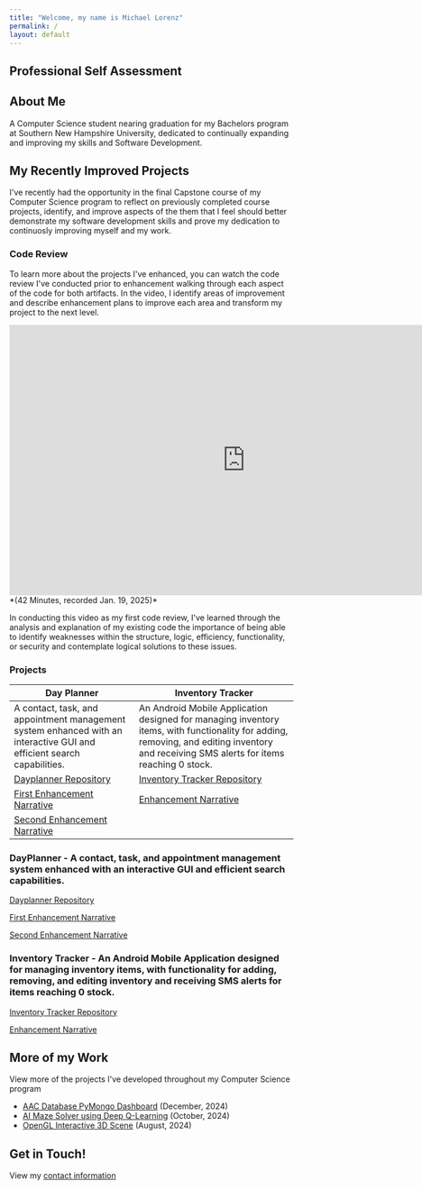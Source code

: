 ```yaml
---
title: "Welcome, my name is Michael Lorenz"
permalink: /
layout: default
---
```

## Professional Self Assessment

## **About Me**

A Computer Science student nearing graduation for my Bachelors program at Southern New Hampshire University, dedicated to continually expanding and improving my skills and Software Development.

## **My Recently Improved Projects**

I've recently had the opportunity in the final Capstone course of my Computer Science program to reflect on previously completed course projects,
identify, and improve aspects of the them that I feel should better demonstrate my software development skills and prove my dedication to continuosly improving myself and my work.

### Code Review

To learn more about the projects I've enhanced, you can watch the code review I've conducted prior to enhancement walking through each aspect of the code for both artifacts. In the video, I identify areas of improvement and describe enhancement plans to improve each area and transform my project to the next level.
<iframe width="835" height="480" src="https://www.youtube.com/embed/MY6DrOzxTb0" title="Code Review - Michael Lorenz" frameborder="0" allow="accelerometer; autoplay; clipboard-write; encrypted-media; gyroscope; picture-in-picture; web-share" referrerpolicy="strict-origin-when-cross-origin" allowfullscreen></iframe>
*(42 Minutes, recorded Jan. 19, 2025)* 

In conducting this video as my first code review, I've learned through the analysis and explanation of my existing code the importance of being able to identify weaknesses within the structure, logic, efficiency, functionality, or security and contemplate logical solutions to these issues. 

### Projects
| Day Planner   | Inventory Tracker  |
| -----------   | -----------------  |
| A contact, task, and appointment management system enhanced with an interactive GUI and efficient search capabilities. | An Android Mobile Application designed for managing inventory items, with functionality for adding, removing, and editing inventory and receiving SMS alerts for items reaching 0 stock. |
| [Dayplanner Repository](https://github.com/Halfwitz/DayPlanner) | [Inventory Tracker Repository](https://github.com/Halfwitz/CS360-Inventory-Tracker-Android) |
| [First Enhancement Narrative](https://docs.google.com/document/d/1nWkp6XAssium_03cxKIVNcntV_abxZdUVWUNFve6coc/edit?usp=drive_link) | [Enhancement Narrative](https://docs.google.com/document/d/1O3v66INRr9tlwLYJGXr4ErvUq-r3DzebGuD4ET7MbEA/edit?usp=sharing) |
| [Second Enhancement Narrative](https://docs.google.com/document/d/1XiGA1cI3U8GF6LZSOhj-rXQay4R1nNbvV-7OncCZVaE/edit?usp=sharing) | |


### DayPlanner - A contact, task, and appointment management system enhanced with an interactive GUI and efficient search capabilities.

[Dayplanner Repository](https://github.com/Halfwitz/DayPlanner)

[First Enhancement Narrative](https://docs.google.com/document/d/1nWkp6XAssium_03cxKIVNcntV_abxZdUVWUNFve6coc/edit?usp=drive_link)

[Second Enhancement Narrative](https://docs.google.com/document/d/1XiGA1cI3U8GF6LZSOhj-rXQay4R1nNbvV-7OncCZVaE/edit?usp=sharing)

### Inventory Tracker - An Android Mobile Application designed for managing inventory items, with functionality for adding, removing, and editing inventory and receiving SMS alerts for items reaching 0 stock.

[Inventory Tracker Repository](https://github.com/Halfwitz/CS360-Inventory-Tracker-Android)

[Enhancement Narrative](https://docs.google.com/document/d/1O3v66INRr9tlwLYJGXr4ErvUq-r3DzebGuD4ET7MbEA/edit?usp=sharing)

## **More of my Work**

View more of the projects I've developed throughout my Computer Science program
* [AAC Database PyMongo Dashboard](https://github.com/Halfwitz/CS340-AAC-Database-Dashboard) (December, 2024)
* [AI Maze Solver using Deep Q-Learning](https://github.com/Halfwitz/CS370-Qlearning-Maze-Pathfinder) (October, 2024)
* [OpenGL Interactive 3D Scene](https://github.com/Halfwitz/CS330-OpenGL-3D-Scene) (August, 2024)

## **Get in Touch!**

View my [contact information](/contact)